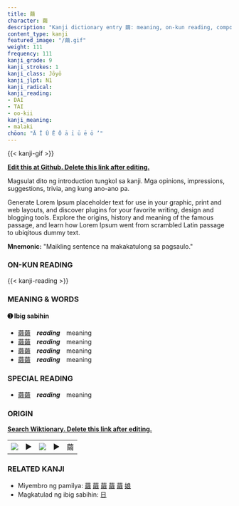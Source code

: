 ```yaml
---
title: 繭
character: 繭
description: "Kanji dictionary entry 繭: meaning, on-kun reading, compounds, origin, related kanji"
content_type: kanji
featured_image: "/繭.gif"
weight: 111
frequency: 111
kanji_grade: 9
kanji_strokes: 1
kanji_class: Jōyō
kanji_jlpt: N1
kanji_radical: 
kanji_reading: 
- DAI
- TAI
- oo-kii
kanji_meaning:
- malaki
chōon: "Ā Ī Ū Ē Ō ā ī ū ē ō ’"
---
```

[//]: # (Don't edit the line below. Kanji animated GIF code is automatically generated.)
{{< kanji-gif >}}

[//]: # (Edit below this line.)

**[Edit this at Github. Delete this link after editing.](https://github.com/tim0g/tim/tree/main/content/kanji/繭/index.md)**

Magsulat dito ng introduction tungkol sa kanji. Mga opinions, impressions, suggestions, trivia, ang kung ano-ano pa.

Generate Lorem Ipsum placeholder text for use in your graphic, print and web layouts, and discover plugins for your favorite writing, design and blogging tools. Explore the origins, history and meaning of the famous passage, and learn how Lorem Ipsum went from scrambled Latin passage to ubiqitous dummy text.
 
**Mnemonic:** "Maikling sentence na makakatulong sa pagsaulo."

### ON-KUN READING

[//]: # (Don't edit the line below. ON-KUN READING code is automatically generated.)
{{< kanji-reading >}}

### MEANING & WORDS

#### ➊ **Ibig sabihin**
  - [繭](../繭)[繭](../繭)　***reading***　meaning
  - [繭](../繭)[繭](../繭)　***reading***　meaning
  - [繭](../繭)[繭](../繭)　***reading***　meaning
  - [繭](../繭)[繭](../繭)　***reading***　meaning

### SPECIAL READING
  - [繭](../繭)[繭](../繭)　***reading***　meaning

### ORIGIN

**[Search Wiktionary. Delete this link after editing.](https://wiktionary.org/wiki/繭)**
<table class="kanji-table"><tr><td>
<img src="60px-繭-bronze.svg.png">
</td><td>▶</td><td>
<img src="60px-繭-oracle.svg.png">
</td><td>▶</td>
<td class="kanji-origin">繭</td>
</tr></table>

### RELATED KANJI
- Miyembro ng pamilya: [繭](../繭) [繭](../繭) [繭](../繭) [繭](../繭) [繭](../繭) [娘](../娘)
- Magkatulad ng ibig sabihin: [日](../日)
